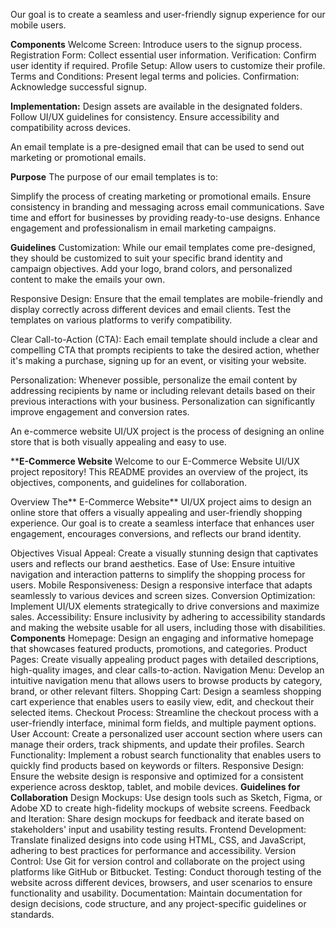 Our goal is to create a seamless and user-friendly signup experience for our mobile users. 

**Components**
Welcome Screen: Introduce users to the signup process.
Registration Form: Collect essential user information.
Verification: Confirm user identity if required.
Profile Setup: Allow users to customize their profile.
Terms and Conditions: Present legal terms and policies.
Confirmation: Acknowledge successful signup.

**Implementation:**
Design assets are available in the designated folders.
Follow UI/UX guidelines for consistency.
Ensure accessibility and compatibility across devices.

An email template is a pre-designed email that can be used to send out
marketing or promotional emails. 

**Purpose**
The purpose of our email templates is to:

Simplify the process of creating marketing or promotional emails.
Ensure consistency in branding and messaging across email communications.
Save time and effort for businesses by providing ready-to-use designs.
Enhance engagement and professionalism in email marketing campaigns.

**Guidelines**
Customization: While our email templates come pre-designed, they should be customized to suit your specific brand identity and campaign objectives. Add your logo, brand colors, and personalized content to make the emails your own.

Responsive Design: Ensure that the email templates are mobile-friendly and display correctly across different devices and email clients. Test the templates on various platforms to verify compatibility.

Clear Call-to-Action (CTA): Each email template should include a clear and compelling CTA that prompts recipients to take the desired action, whether it's making a purchase, signing up for an event, or visiting your website.

Personalization: Whenever possible, personalize the email content by addressing recipients by name or including relevant details based on their previous interactions with your business. Personalization can significantly improve engagement and conversion rates.

An e-commerce website UI/UX project is the process of designing an online
store that is both visually appealing and easy to use.


****E-Commerce Website**
Welcome to our E-Commerce Website UI/UX project repository! This README provides an overview of the project, its objectives, components, and guidelines for collaboration.

Overview
The** E-Commerce Website** UI/UX project aims to design an online store that offers a visually appealing and user-friendly shopping experience. Our goal is to create a seamless interface that enhances user engagement, encourages conversions, and reflects our brand identity.

Objectives
Visual Appeal: Create a visually stunning design that captivates users and reflects our brand aesthetics.
Ease of Use: Ensure intuitive navigation and interaction patterns to simplify the shopping process for users.
Mobile Responsiveness: Design a responsive interface that adapts seamlessly to various devices and screen sizes.
Conversion Optimization: Implement UI/UX elements strategically to drive conversions and maximize sales.
Accessibility: Ensure inclusivity by adhering to accessibility standards and making the website usable for all users, including those with disabilities.
**Components**
Homepage: Design an engaging and informative homepage that showcases featured products, promotions, and categories.
Product Pages: Create visually appealing product pages with detailed descriptions, high-quality images, and clear calls-to-action.
Navigation Menu: Develop an intuitive navigation menu that allows users to browse products by category, brand, or other relevant filters.
Shopping Cart: Design a seamless shopping cart experience that enables users to easily view, edit, and checkout their selected items.
Checkout Process: Streamline the checkout process with a user-friendly interface, minimal form fields, and multiple payment options.
User Account: Create a personalized user account section where users can manage their orders, track shipments, and update their profiles.
Search Functionality: Implement a robust search functionality that enables users to quickly find products based on keywords or filters.
Responsive Design: Ensure the website design is responsive and optimized for a consistent experience across desktop, tablet, and mobile devices.
**Guidelines for Collaboration**
Design Mockups: Use design tools such as Sketch, Figma, or Adobe XD to create high-fidelity mockups of website screens.
Feedback and Iteration: Share design mockups for feedback and iterate based on stakeholders' input and usability testing results.
Frontend Development: Translate finalized designs into code using HTML, CSS, and JavaScript, adhering to best practices for performance and accessibility.
Version Control: Use Git for version control and collaborate on the project using platforms like GitHub or Bitbucket.
Testing: Conduct thorough testing of the website across different devices, browsers, and user scenarios to ensure functionality and usability.
Documentation: Maintain documentation for design decisions, code structure, and any project-specific guidelines or standards.
